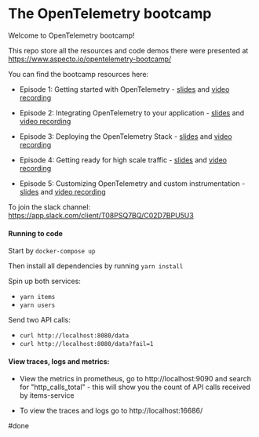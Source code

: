 # The OpenTelemetry bootcamp

Welcome to OpenTelemetry bootcamp!

This repo store all the resources and code demos there were presented at https://www.aspecto.io/opentelemetry-bootcamp/

You can find the bootcamp resources here:
 * Episode 1: Getting started with OpenTelemetry - [slides](https://docs.google.com/presentation/d/1V9ByAsZkL2PcumSb0PrFSAAnc8Yizqa4QhVNP27xlr4/edit?usp=sharing) and [video recording](https://www.youtube.com/watch?v=UEwkn0iHDzA&ab_channel=Aspecto)

* Episode 2: Integrating OpenTelemetry to your application - [slides](https://docs.google.com/presentation/d/18STZLN7xjjCjesF6IoC3aT9p7UcHIiTFAmVZWYILoKU/edit?usp=sharing) and [video recording](https://www.youtube.com/watch?v=nIWCmh0pOUM)

* Episode 3: Deploying the OpenTelemetry Stack - [slides](https://docs.google.com/presentation/d/1LbvF3uvmNXKNgCOdid5Ckttba-5fGRmAfMLoO6uC_QU/edit?usp=sharing) and [video recording](https://www.youtube.com/watch?v=L_gjG4BjvSE&ab_channel=Aspecto)

* Episode 4: Getting ready for high scale traffic - [slides](https://docs.google.com/presentation/d/17d9ElzYHwJ2o9lMfDAwGD1nNUFq00-p7BOWdYT22HcI/edit?usp=sharing) and [video recording](https://www.youtube.com/watch?v=tb6VHrihPZI&t=3291s&ab_channel=Aspecto)

* Episode 5: Customizing OpenTelemetry and custom instrumentation - [slides](https://docs.google.com/presentation/d/1pg4Vn_gO6LiIX-S0Wy-kkmXC6QNrKz3yYfFDo2XF9nw/edit?usp=sharing) and [video recording](https://www.youtube.com/watch?v=d2OtY9OX8cA&ab_channel=Aspecto)


 To join the slack channel: https://app.slack.com/client/T08PSQ7BQ/C02D7BPU5U3


 #### Running to code

 Start by `docker-compose up`

 Then install all dependencies by running `yarn install`
 
 Spin up both services:
 * `yarn items`
 * `yarn users`


Send two API calls:
* `curl http://localhost:8080/data`
* `curl http://localhost:8080/data?fail=1`

#### View traces, logs and metrics:
* View the metrics in prometheus, go to http://localhost:9090 and search for "http_calls_total" - this will show you the count of API calls received by items-service

* To view the traces and logs go to http://localhost:16686/ 

#done
